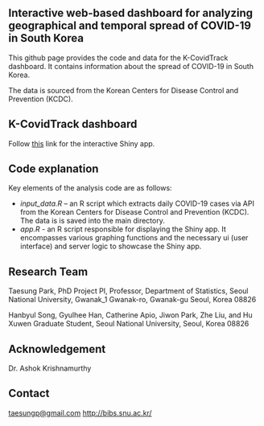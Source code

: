 ## Interactive web-based dashboard for analyzing geographical and temporal spread of COVID-19 in South Korea

This github page provides the code and data for the K-CovidTrack dashboard. It contains information about the spread of COVID-19 in South Korea. 

The data is sourced from the Korean Centers for Disease Control and Prevention (KCDC).


## K-CovidTrack dashboard

Follow [this](https://covidtrack.shinyapps.io/kcovidtrack/) link for the interactive Shiny app. 


## Code explanation

Key elements of the analysis code are as follows:
- *input_data.R* – an R script which extracts daily COVID-19 cases via API from the Korean Centers for Disease Control and Prevention (KCDC). The data is is saved into the main directory.
- *app.R* - an R script responsible for displaying the Shiny app. It encompasses various graphing functions and the necessary ui (user interface) and server logic to showcase the Shiny app.


## Research Team

Taesung Park, PhD
Project PI,
Professor, Department of Statistics,
Seoul National University,
Gwanak_1 Gwanak-ro, Gwanak-gu
Seoul, Korea 08826

Hanbyul Song, Gyulhee Han, Catherine Apio, Jiwon Park, Zhe Liu, and Hu Xuwen
Graduate Student, Seoul National University, Seoul, Korea 08826


## Acknowledgement

Dr. Ashok Krishnamurthy


## Contact

taesungp@gmail.com
http://bibs.snu.ac.kr/
